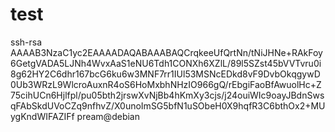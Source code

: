 # test

ssh-rsa AAAAB3NzaC1yc2EAAAADAQABAAABAQCrqkeeUfQrtNn/tNiJHNe+RAkFoy6GetgVADA5LJNh4WvxAaS1eNU6Tdh1CONXh6XZlL/89l5SZst45bVVTvru0i8g62HY2C6dhr167bcG6ku6w3MNF7rr1IUl53MSNcEDkd8vF9DvbOkqgywD0Ub3WRzL9WlcroAuxnR4oS6HoMxbhNHzIO966gQ/rEbgiFaoBfAwuolHc+Z75cihUCn6Hjlfpl/pu05bth2jrswXvNjBb4hKmXy3cjs/j24ouiWIc9oayJBdnSwsqFAbSkdUVoCZq9nfhvZ/X0unoImSG5bfN1uSObeH0X9hqfR3C6bthOx2+MUygKndWIFAZIFf pream@debian
